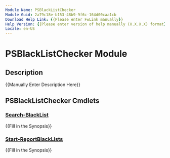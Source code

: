 ```yaml
---
Module Name: PSBlackListChecker
Module Guid: 2a79c18e-b153-48b9-9f6c-164d00caa1cb
Download Help Link: {{Please enter FwLink manually}}
Help Version: {{Please enter version of help manually (X.X.X.X) format}}
Locale: en-US
---
```


# PSBlackListChecker Module
## Description
{{Manually Enter Description Here}}

## PSBlackListChecker Cmdlets
### [Search-BlackList](Search-BlackList.md)
{{Fill in the Synopsis}}

### [Start-ReportBlackLists](Start-ReportBlackLists.md)
{{Fill in the Synopsis}}

